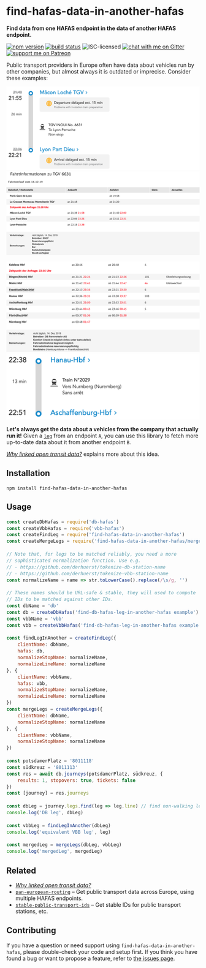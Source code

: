 # find-hafas-data-in-another-hafas

**Find data from one HAFAS endpoint in the data of another HAFAS endpoint.**

[![npm version](https://img.shields.io/npm/v/find-hafas-data-in-another-hafas.svg)](https://www.npmjs.com/package/find-hafas-data-in-another-hafas)
[![build status](https://api.travis-ci.org/derhuerst/find-hafas-data-in-another-hafas.svg?branch=master)](https://travis-ci.org/derhuerst/find-hafas-data-in-another-hafas)
![ISC-licensed](https://img.shields.io/github/license/derhuerst/find-hafas-data-in-another-hafas.svg)
[![chat with me on Gitter](https://img.shields.io/badge/chat%20with%20me-on%20gitter-512e92.svg)](https://gitter.im/derhuerst)
[![support me on Patreon](https://img.shields.io/badge/support%20me-on%20patreon-fa7664.svg)](https://patreon.com/derhuerst)

Public transport providers in Europe often have data about vehicles run by other companies, but almost always it is outdated or imprecise. Consider these examples:

![sncf.com showing TGV 6631](docs/tgv-6631-sncf.png)
![bahn.de showing TGV 6631](docs/tgv-6631-db.png)

![bahn.de showing IC 2029](docs/ic-2029-db.png)
![sncf.com showing IC 2029](docs/ic-2029-sncf.png)

**Let's always get the data about a vehicles from the company that actually run it!** Given a [`leg`](https://github.com/public-transport/friendly-public-transport-format/blob/1.2.1/spec/readme.md#journey) from an endpoint `A`, you can use this library to fetch more up-to-date data about it from another endpoint `B`.

[*Why linked open transit data?*](https://github.com/public-transport/why-linked-open-transit-data) explains more about this idea.


## Installation

```shell
npm install find-hafas-data-in-another-hafas
```


## Usage

```js
const createDbHafas = require('db-hafas')
const createVbbHafas = require('vbb-hafas')
const createFindLeg = require('find-hafas-data-in-another-hafas')
const createMergeLegs = require('find-hafas-data-in-another-hafas/merge')

// Note that, for legs to be matched reliably, you need a more
// sophisticated normalization function. Use e.g.
// - https://github.com/derhuerst/tokenize-db-station-name
// - https://github.com/derhuerst/tokenize-vbb-station-name
const normalizeName = name => str.toLowerCase().replace(/\s/g, '')

// These names should be URL-safe & stable, they will used to compute
// IDs to be matched against other IDs.
const dbName = 'db'
const db = createDbHafas('find-db-hafas-leg-in-another-hafas example')
const vbbName = 'vbb'
const vbb = createVbbHafas('find-db-hafas-leg-in-another-hafas example')

const findLegInAnother = createFindLeg({
	clientName: dbName,
	hafas: db,
	normalizeStopName: normalizeName,
	normalizeLineName: normalizeName
}, {
	clientName: vbbName,
	hafas: vbb,
	normalizeStopName: normalizeName,
	normalizeLineName: normalizeName
})
const mergeLegs = createMergeLegs({
	clientName: dbName,
	normalizeStopName: normalizeName
}, {
	clientName: vbbName,
	normalizeStopName: normalizeName
})

const potsdamerPlatz = '8011118'
const südkreuz = '8011113'
const res = await db.journeys(potsdamerPlatz, südkreuz, {
	results: 1, stopovers: true, tickets: false
})
const [journey] = res.journeys

const dbLeg = journey.legs.find(leg => leg.line) // find non-walking leg
console.log('DB leg', dbLeg)

const vbbLeg = findLegInAnother(dbLeg)
console.log('equivalent VBB leg', leg)

const mergedLeg = mergeLegs(dbLeg, vbbLeg)
console.log('mergedLeg', mergedLeg)
```


## Related

- [*Why linked open transit data?*](https://github.com/public-transport/why-linked-open-transit-data)
- [`pan-european-routing`](https://github.com/derhuerst/pan-european-routing) – Get public transport data across Europe, using multiple HAFAS endpoints.
- [`stable-public-transport-ids`](https://github.com/derhuerst/stable-public-transport-ids) – Get stable IDs for public transport stations, etc.


## Contributing

If you have a question or need support using `find-hafas-data-in-another-hafas`, please double-check your code and setup first. If you think you have found a bug or want to propose a feature, refer to [the issues page](https://github.com/derhuerst/find-hafas-data-in-another-hafas/issues).
